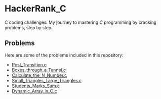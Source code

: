 # HackerRank_C
C coding challenges. My journey to mastering C programming by cracking problems, step by step.

## Problems

Here are some of the problems included in this repository:

- [Post_Transition.c](Problems/Post_Transition.c)
- [Boxes_through_a_Tunnel.c](Problems/Boxes_through_a_Tunnel.c)
- [Calculate_the_N_Number.c](Problems/Calculate_the_N_Number.c)
- [Small_Triangles_Large_Triangles.c](Problems/Small_Triangles_Large_Triangles.c)
- [Students_Marks_Sum.c](Problems/Students_Marks_Sum.c)
- [Dynamic_Array_in_C.c](Problems/Dynamic_Array_in_C.c)
